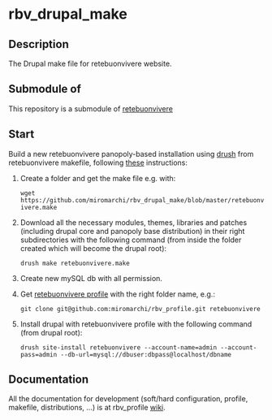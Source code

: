 rbv_drupal_make
===============

Description
-----------
The Drupal make file for retebuonvivere website.

Submodule of
------------
This repository is a submodule of [retebuonvivere][0]

Start
-----
Build a new retebuonvivere panopoly-based installation using [drush][3] from retebuonvivere makefile, following [these][2] instructions: 

1. Create a folder and get the make file e.g. with:
   
   `wget https://github.com/miromarchi/rbv_drupal_make/blob/master/retebuonvivere.make`

2. Download all the necessary modules, themes, libraries and patches (including drupal core and panopoly base distribution) in their right subdirectories with the following command (from inside the folder created which will become the drupal root):

   `drush make retebuonvivere.make`

3. Create new mySQL db with all permission.

4. Get [retebuonvivere profile][4] with the right folder name, e.g.:

   `git clone git@github.com:miromarchi/rbv_profile.git retebuonvivere`

5. Install drupal with retebuonvivere profile with the following command (from drupal root):

   `drush site-install retebuonvivere --account-name=admin --account-pass=admin --db-url=mysql://dbuser:dbpass@localhost/dbname`

Documentation
-------------
All the documentation for development (soft/hard configuration, profile, makefile, distributions, ...) is at rbv_profile [wiki][1].

[0]: https://github.com/fonzy85vr/retebuonvivere
[1]: https://github.com/miromarchi/rbv_profile/wiki
[2]: https://drupal.org/project/drush_make
[3]: https://drupal.org/project/drush
[4]: https://github.com/miromarchi/rbv_profile
